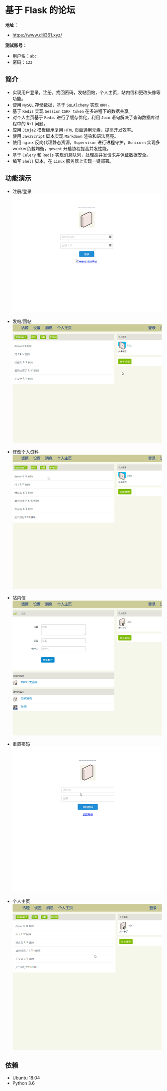 # 基于 Flask 的论坛


**地址：** 
- https://www.dili361.xyz/

**测试账号：** 
- 用户名：`abc` 
- 密码：`123`


**简介**
-
- 实现用户登录，注册，找回密码，发帖回帖，个人主页，站内信和更改头像等功能。
- 使用 `MySQL` 存储数据，基于 `SQLAlchemy` 实现 `ORM` 。
- 基于 `Redis` 实现 `Session` `CSRF token` 在多进程下的数据共享。
- 对个人主页基于 `Redis` 进行了缓存优化，利用 `Join` 语句解决了查询数据库过程中的 `N+1` 问题。
- 应用 `Jinja2` 模板继承复用 `HTML` 页面通用元素，提高开发效率。
- 使用 `JavaScript` 脚本实现 `Markdown` 渲染和语法高亮。
- 使用 `nginx` 反向代理静态资源，`Supervisor` 进行进程守护，`Gunicorn` 实现多worker负载均衡，`gevent` 开启协程提高并发性能。
- 基于 `Celery` 和 `Redis` 实现消息队列，处理高并发请求并保证数据安全。
- 编写 `Shell` 脚本，在 `Linux` 服务器上实现一键部署。


**功能演示**
- 
- 注册/登录
![login.gif](https://github.com/geita6/SQLAlchemy_bbs/blob/main/static/index.gif)

- 发帖/回帖
![topic.gif](https://github.com/geita6/SQLAlchemy_bbs/blob/main/static/topic.gif)

- 修改个人资料
![setting.gif](https://github.com/geita6/SQLAlchemy_bbs/blob/main/static/setting.gif)

- 站内信
![mail.gif](https://github.com/geita6/SQLAlchemy_bbs/blob/main/static/mail.gif)

- 重置密码
![reset_pass.gif](https://github.com/geita6/SQLAlchemy_bbs/blob/main/static/reset_pass.gif)

- 个人主页
![profile.gif](https://github.com/geita6/SQLAlchemy_bbs/blob/main/static/profile.gif)


**依赖**
-
- Ubuntu 18.04
- Python 3.6


